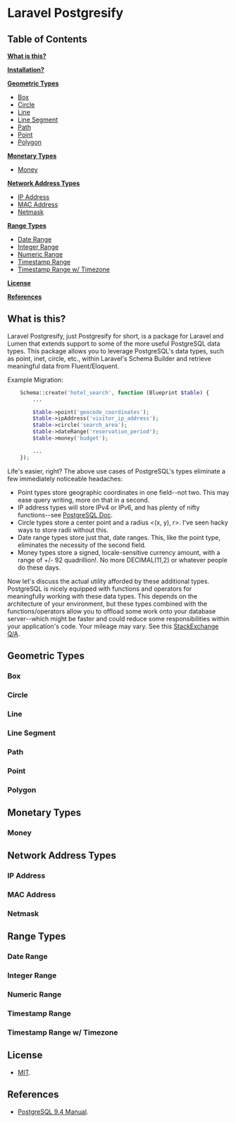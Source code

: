 # Laravel Postgresify

## Table of Contents


**[What is this?](#what-is-this)**


**[Installation?](#installation)**


**[Geometric Types](#geometric-types)**

* [Box](#box)
* [Circle](#circle)
* [Line](#line)
* [Line Segment](#line-segment)
* [Path](#path)
* [Point](#point)
* [Polygon](#polygon)


**[Monetary Types](#monetary-types)**

* [Money](#money)


**[Network Address Types](#network-address-types)**

* [IP Address](#ip-address)
* [MAC Address](#mac-address)
* [Netmask](#netmask)


**[Range Types](#range-types)**

* [Date Range](#date-range)
* [Integer Range](#integer-range)
* [Numeric Range](#numeric-range)
* [Timestamp Range](#timestamp-range)
* [Timestamp Range w/ Timezone](#timestamp-timezone-range)


**[License](#license)**

**[References](#references)**

## What is this?
Laravel Postgresify, just Postgresify for short, is a package for Laravel and Lumen that extends support to some of the
more useful PostgreSQL data types. This package allows you to leverage PostgreSQL's data types, such as point, inet,
circle, etc., within Laravel's Schema Builder and retrieve meaningful data from Fluent/Eloquent.

Example Migration:
```php
    Schema::create('hotel_search', function (Blueprint $table) {
        ...

        $table->point('geocode_coordinates');
        $table->ipAddress('visitor_ip_address');
        $table->circle('search_area');
        $table->dateRange('reservation_period');
        $table->money('budget');

        ...
    });
```

Life's easier, right? The above use cases of PostgreSQL's types eliminate a few immediately noticeable headaches:
- Point types store geographic coordinates in one field--not two. This may ease query writing, more on that in a second.
- IP address types will store IPv4 or IPv6, and has plenty of nifty functions--see [PostgreSQL Doc](http://www.postgresql.org/docs/9.4/static/functions-net.html).
- Circle types store a center point and a radius <(x, y), r>. I've seen hacky ways to store radii without this.
- Date range types store just that, date ranges. This, like the point type, eliminates the necessity of the second field.
- Money types store a signed, locale-sensitive currency amount, with a range of +/- 92 quadrillion!. No more DECIMAL(11,2) or whatever people do these days.

Now let's discuss the actual utility afforded by these additional types. PostgreSQL is nicely equipped with functions
and operators for meaningfully working with these data types. This depends on the architecture of your environment, but
these types combined with the functions/operators allow you to offload some work onto your database server--which might
be faster and could reduce some responsibilities within your application's code. Your mileage may vary. See this
[StackExchange Q/A](http://programmers.stackexchange.com/questions/171024/never-do-in-code-what-you-can-get-the-sql-server-to-do-well-for-you-is-this).

## Geometric Types

### Box

### Circle

### Line

### Line Segment

### Path

### Point

### Polygon


## Monetary Types

### Money


## Network Address Types

### IP Address

### MAC Address

### Netmask


## Range Types

### Date Range

### Integer Range

### Numeric Range

### Timestamp Range

### Timestamp Range w/ Timezone


## License

- [MIT](https://raw.githubusercontent.com/aejnsn/laravel-postgresify/master/LICENSE).

## References

- [PostgreSQL 9.4 Manual](http://www.postgresql.org/docs/9.4/static/datatype.html).